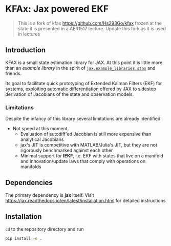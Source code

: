 # KFAx: Jax powered EKF

> This is a fork of kfax <https://github.com/Hs293Go/kfax> frozen at the state it is presented in a AER1517 lecture.
> Update this fork as it is used in lectures

## Introduction

KFAX is a small state estimation library for JAX. 
At this point it is little more than an *example library* in the spirit of [`jax.example_libraries.stax`](https://jax.readthedocs.io/en/latest/jax.example_libraries.stax.html) and friends.

Its goal to facilitate quick prototyping of Extended Kalman Filters (EKF) for systems, exploiting [automatic differentiation](https://www.youtube.com/watch?app=desktop&v=wG_nF1awSSY) offered by [JAX](https://github.com/google/jax) to sidestep derivation of Jacobians of the state and observation models.

### Limitations

Despite the infancy of this library several limitations are already identified

- Not speed at this moment.
  - Evaluation of autodiff'ed Jacobian is still more expensive than analytical Jacobians
  - jax's JIT is competitive with MATLAB/Julia's JIT, but they are not rigorously benchmarked against each other
  - Minimal support for **IEKF**, i.e. EKF with states that live on a manifold and innovation/update laws that comply with operations on manifolds

## Dependencies

The primary dependency is **jax** itself. Visit <https://jax.readthedocs.io/en/latest/installation.html> for detailed instructions

## Installation

`cd` to the repository directory and run

``` bash
pip install -e .
```
